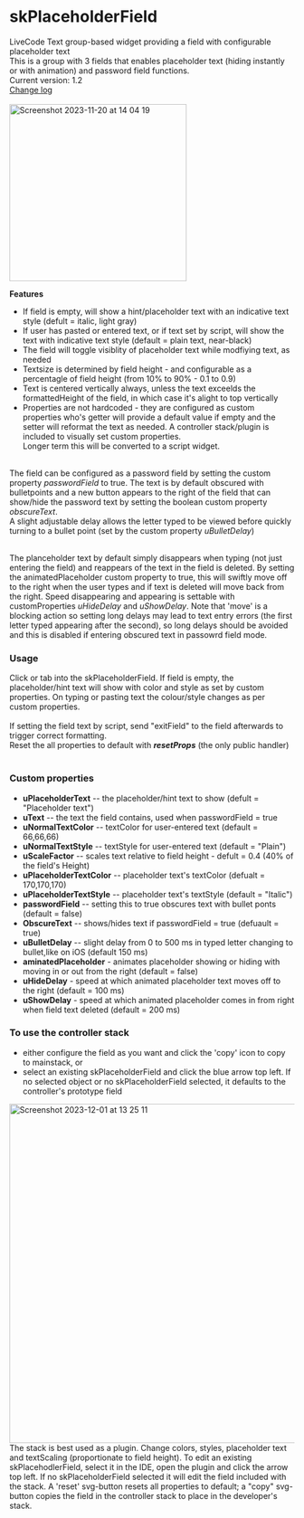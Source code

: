 # skPlaceholderField
LiveCode Text group-based widget providing a field with configurable placeholder text<br>
This is a group with 3 fields that enables placeholder text (hiding instantly or with animation) and password field functions.<br>
Current version: 1.2 <br>[Change log](changelog.md)<br><br>
<img width="313" alt="Screenshot 2023-11-20 at 14 04 19" src="https://github.com/stam66/skPlaceholderField/assets/5677273/51013728-38c8-4c16-9a79-d0b3ecc071b3">

**Features**
 - If field is empty, will show a hint/placeholder text with an indicative text style (defult = italic, light gray)
 - If user has pasted or entered text, or if text set by script, will show the text with indicative text style (default = plain text, near-black)
 - The field will toggle visiblity of placeholder text while modfiying text, as needed
 - Textsize is determined by field height - and configurable as a percentagle of field height (from 10% to 90% - 0.1 to 0.9)
 - Text is centered vertically always, unless the text exceelds the formattedHeight of the field, in which case it's alight to top vertically
 - Properties are not hardcoded - they are configured as custom properties who's getter will provide a default value if empty and the setter will reformat the text as needed.
A controller stack/plugin is included to visually set custom properties.<br>
Longer term this will be converted to a script widget. <br><br>

The field can be configured as a password field by setting the custom property _passwordField_ to true. The text is by default obscured with bulletpoints and a new button appears to the right of the field that can show/hide the password text by setting the boolean custom property _obscureText_. <br>
A slight adjustable delay allows the letter typed to be viewed before quickly turning to a bullet point (set by the custom property _uBulletDelay_) <br><br>

The planceholder text by default simply disappears when typing (not just entering the field) and reappears of the text in the field is deleted. By setting the animatedPlaceholder custom property to true, this will swiftly move off to the right when the user types and if text is deleted will move back from the right. Speed disappearing and appearing is settable with customProperties _uHideDelay_ and _uShowDelay_. Note that 'move' is a blocking action so setting long delays may lead to text entry errors (the first letter typed appearing after the second), so long delays should be avoided and this is disabled if entering obscured text in passowrd field mode.

### Usage
Click or tab into the skPlaceholderField. If field is empty, the placeholder/hint text will show with color and style as set by custom properties. On typing or pasting text the colour/style changes as per custom properties. <br><br>
If setting the field text by script, send "exitField" to the field afterwards to trigger correct formatting.<br>
Reset the all properties to default with **_resetProps_** (the only public handler)<br><br>

### Custom properties
* **uPlaceholderText** -- the placeholder/hint text to show (defult = "Placeholder text")
* **uText** -- the text the field contains, used when passwordField = true
* **uNormalTextColor** -- textColor for user-entered text (default = 66,66,66)
* **uNormalTextStyle** -- textStyle for user-entered text (default = "Plain")
* **uScaleFactor** -- scales text relative to field height - defult = 0.4 (40% of the field's Height)
* **uPlaceholderTextColor** -- placeholder text's textColor (defualt = 170,170,170)
* **uPlaceholderTextStyle** -- placeholder text's textStyle (default = "Italic")
* **passwordField** -- setting this to true obscures text with bullet ponts (default = false)
* **ObscureText** -- shows/hides text if passwordField = true (defuault = true)
* **uBulletDelay** -- slight delay from 0 to 500 ms in typed letter changing to bullet,like on iOS (default 150 ms)
* **aminatedPlaceholder** - animates placeholder showing or hiding with moving in or out from the right (default = false)
* **uHideDelay** - speed at which animated placeholder text moves off to the right (default = 100 ms)
* **uShowDelay** - speed at which animated placeholder comes in from right when field text deleted (default = 200 ms)

### To use the controller stack
- either configure the field as you want and click the 'copy' icon to copy to mainstack, or
- select an existing skPlaceholderField and click the blue arrow top left. If no selected object or no skPlaceholderField selected, it defaults to the controller's prototype field

<img width="600" alt="Screenshot 2023-12-01 at 13 25 11" src="https://github.com/stam66/skPlaceholderField/assets/5677273/131f05f0-3b05-4cdd-9d3d-b6659a0315b3">
<br>
The stack is best used as a plugin. Change colors, styles, placeholder text and textScaling (proportionate to field height). To edit an existing skPlacehodlerField, select it in the IDE, open the plugin and click the arrow top left. If no skPlaceholderField selected it will edit the field included with the stack.
A 'reset' svg-button resets all properties to default; a "copy" svg-button copies the field in the controller stack to place in the developer's stack.
